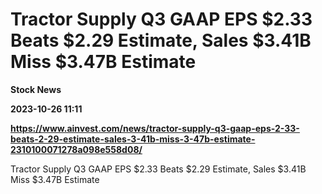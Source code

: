 # Tractor Supply Q3 GAAP EPS $2.33 Beats $2.29 Estimate, Sales $3.41B Miss $3.47B Estimate
**Stock News**

**2023-10-26 11:11**

**https://www.ainvest.com/news/tractor-supply-q3-gaap-eps-2-33-beats-2-29-estimate-sales-3-41b-miss-3-47b-estimate-2310100071278a098e558d08/**

Tractor Supply Q3 GAAP EPS $2.33 Beats $2.29 Estimate, Sales $3.41B Miss $3.47B Estimate